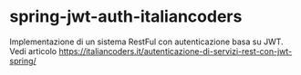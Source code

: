 # spring-jwt-auth-italiancoders
Implementazione di un sistema RestFul con autenticazione basa su JWT.
Vedi articolo https://italiancoders.it/autenticazione-di-servizi-rest-con-jwt-spring/
